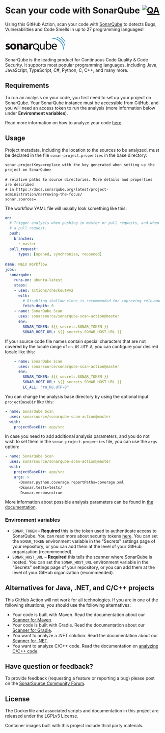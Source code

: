 # Scan your code with SonarQube [![QA](https://github.com/SonarSource/sonarqube-scan-action/actions/workflows/qa.yml/badge.svg)](https://github.com/SonarSource/sonarqube-scan-action/actions/workflows/qa.yml)

Using this GitHub Action, scan your code with [SonarQube](https://www.sonarqube.org/) to detects Bugs, Vulnerabilities and Code Smells in up to 27 programming languages!

<img src="./images/SonarQube-72px.png">

SonarQube is the leading product for Continuous Code Quality & Code Security. It supports most popular programming languages, including Java, JavaScript, TypeScript, C#, Python, C, C++, and many more.

## Requirements

To run an analysis on your code, you first need to set up your project on SonarQube. Your SonarQube instance must be accessible from GitHub, and you will need an access token to run the analysis (more information below under **Environment variables**).

Read more information on how to analyze your code [here](https://docs.sonarqube.org/latest/analysis/github-integration/).

## Usage

Project metadata, including the location to the sources to be analyzed, must be declared in the file `sonar-project.properties` in the base directory:

```properties
sonar.projectKey=<replace with the key generated when setting up the project on SonarQube>

# relative paths to source directories. More details and properties are described
# in https://docs.sonarqube.org/latest/project-administration/narrowing-the-focus/ 
sonar.sources=.
```

The workflow YAML file will usually look something like this:

```yaml
on:
  # Trigger analysis when pushing in master or pull requests, and when creating
  # a pull request. 
  push:
    branches:
      - master
  pull_request:
      types: [opened, synchronize, reopened]

name: Main Workflow
jobs:
  sonarqube:
    runs-on: ubuntu-latest
    steps:
    - uses: actions/checkout@v2
      with:
        # Disabling shallow clone is recommended for improving relevancy of reporting
        fetch-depth: 0
    - name: SonarQube Scan
      uses: sonarsource/sonarqube-scan-action@master
      env:
        SONAR_TOKEN: ${{ secrets.SONAR_TOKEN }}
        SONAR_HOST_URL: ${{ secrets.SONAR_HOST_URL }}
```

If your source code file names contain special characters that are not covered by the locale range of `en_US.UTF-8`, you can configure your desired locale like this:

```yaml
    - name: SonarQube Scan
      uses: sonarsource/sonarqube-scan-action@master
      env:
        SONAR_TOKEN: ${{ secrets.SONAR_TOKEN }}
        SONAR_HOST_URL: ${{ secrets.SONAR_HOST_URL }}
        LC_ALL: "ru_RU.UTF-8"
```

You can change the analysis base directory by using the optional input `projectBaseDir` like this:

```yaml
- name: SonarQube Scan
  uses: sonarsource/sonarqube-scan-action@master
  with:
    projectBaseDir: app/src
```

In case you need to add additional analysis parameters, and you do not wish to set them in the `sonar-project.properties` file, you can use the `args` option:

```yaml
- name: SonarQube Scan
  uses: sonarsource/sonarqube-scan-action@master
  with:
    projectBaseDir: app/src
    args: >
      -Dsonar.python.coverage.reportPaths=coverage.xml
      -Dsonar.tests=tests/
      -Dsonar.verbose=true
```

More information about possible analysis parameters can be found in [the documentation](https://redirect.sonarsource.com/doc/analysis-parameters.html).

### Environment variables

- `SONAR_TOKEN` – **Required** this is the token used to authenticate access to SonarQube. You can read more about security tokens [here](https://docs.sonarqube.org/latest/user-guide/user-token/). You can set the `SONAR_TOKEN` environment variable in the "Secrets" settings page of your repository, or you can add them at the level of your GitHub organization (recommended).
- `SONAR_HOST_URL` – **Required** this tells the scanner where SonarQube is hosted. You can set the `SONAR_HOST_URL` environment variable in the "Secrets" settings page of your repository, or you can add them at the level of your GitHub organization (recommended).

## Alternatives for Java, .NET, and C/C++ projects

This GitHub Action will not work for all technologies. If you are in one of the following situations, you should use the following alternatives:

* Your code is built with Maven. Read the documentation about our [Scanner for Maven](https://redirect.sonarsource.com/doc/install-configure-scanner-maven.html).
* Your code is built with Gradle. Read the documentation about our [Scanner for Gradle](https://redirect.sonarsource.com/doc/gradle.html).
* You want to analyze a .NET solution. Read the documentation about our [Scanner for .NET](https://redirect.sonarsource.com/doc/install-configure-scanner-msbuild.html).
* You want to analyze C/C++ code. Read the documentation on [analyzing C/C++ code](https://docs.sonarqube.org/latest/analysis/languages/cfamily/).

## Have question or feedback?

To provide feedback (requesting a feature or reporting a bug) please post on the [SonarSource Community Forum](https://community.sonarsource.com/tags/c/help/sq/github-actions).

## License

The Dockerfile and associated scripts and documentation in this project are released under the LGPLv3 License.

Container images built with this project include third party materials.

